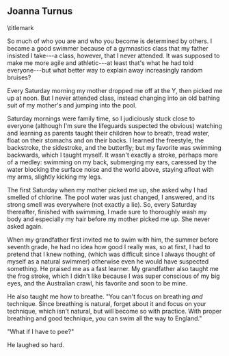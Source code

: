## Joanna Turnus
\titlemark

So much of who you are and who you become is determined by others. I
became a good swimmer because of a gymnastics class that my father
insisted I take---a class, however, that I never attended. It was
supposed to make me more agile and athletic---at least that's what he
had told everyone---but what better way to explain away increasingly
random bruises?

Every Saturday morning my mother dropped me off at the Y, then picked me
up at noon. But I never attended class, instead changing into an old
bathing suit of my mother's and jumping into the pool.

Saturday mornings were family time, so I judiciously stuck close to
everyone (although I'm sure the lifeguards suspected the obvious)
watching and learning as parents taught their children how to breath,
tread water, float on their stomachs and on their backs. I learned the
freestyle, the backstroke, the sidestroke, and the butterfly; but my
favorite was swimming backwards, which I taught myself. It wasn't
exactly a stroke, perhaps more of a medley: swimming on my back,
submerging my ears, caressed by the water blocking the surface noise
and the world above, staying afloat with my arms, slightly kicking my
legs.

The first Saturday when my mother picked me up, she asked why I had
smelled of chlorine. The pool water was just changed, I answered, and
its strong smell was everywhere (not exactly a lie). So, every Saturday
thereafter, finished with swimming, I made sure to thoroughly wash my
body and especially my hair before my mother picked me up. She never
asked again.

When my grandfather first invited me to swim with him, the summer before
seventh grade, he had no idea how good I really was, so at first, I had
to pretend that I knew nothing, (which was difficult since I always
thought of myself as a natural swimmer) otherwise even he would have
suspected something. He praised me as a fast learner. My grandfather
also taught me the frog stroke, which I didn't like because I was super
conscious of my big eyes, and the Australian crawl, his favorite and
soon to be mine.

He also taught me how to breathe. "You can't focus on breathing *and*
technique. Since breathing is natural, forget about it and focus on your
technique, which isn't natural, but will become so with practice. With
proper breathing and good technique, you can swim all the way to
England."

"What if I have to pee?"

He laughed so hard.
